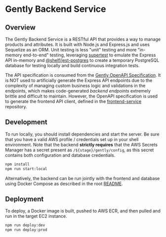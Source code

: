 # Gently Backend Service

## Overview

The Gently Backend Service is a RESTful API that provides a way to manage products and attributes. It is built with Node.js and Express.js and uses Sequelize as an ORM. Unit testing is less "unit" testing and more "in-memory end-to-end" testing, leveraging [supertest](https://www.npmjs.com/package/supertest) to emulate the Express API in-memory and [@shelf/jest-postgres](https://www.npmjs.com/package/@shelf/jest-postgres) to create a temporary PostgreSQL database for testing locally and build continuous integration tests.

The API specification is consumed from the [Gently OpenAPI Specification](../openapi-service/swagger.json). It is NOT used to artificially generate the Express API endpoints due to the complexity of managing custom business logic and validations in the endpoints, which makes code-generated _backend endpoints_ extremely brittle and difficult to maintain. However, the OpenAPI specification is used to generate the frontend API client, defined in the [frontend-service](../frontend-service) repository.

## Development

To run locally, you should install dependencies and start the server. Be sure that you have a valid AWS profile / credentials set up in your shell environment. Note that the backend **strictly requires** that the AWS Secrets Manager has a secret present as `/${stage}/gently/config`, as this secret contains both configuration and database credentials.

```bash
npm install
npm run start:local
```

Alternatively, the backend can be run jointly with the frontend and database using Docker Compose as described in the root [README](../README.md).

## Deployment

To deploy, a Docker image is built, pushed to AWS ECR, and then pulled and run in the target EC2 instance.

```bash
npm run deploy:dev
npm run deploy:prod
```
